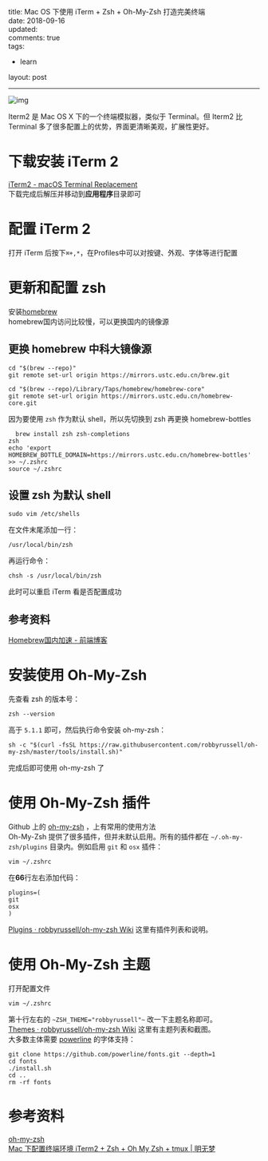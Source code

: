 title: Mac OS 下使用 iTerm + Zsh + Oh-My-Zsh 打造完美终端  
date: 2018-09-16  
updated:  
comments: true  
tags:  

-   learn

layout: post  

---

<img src="http://pej67qdsn.bkt.clouddn.com/postpics/iTerm2.png" alt="img" width="" />

Iterm2 是 Mac OS X 下的一个终端模拟器，类似于 Terminal。但 Iterm2 比 Terminal 多了很多配置上的优势，界面更清晰美观，扩展性更好。  

<!-- more -->

# 下载安装 iTerm 2

[iTerm2 - macOS Terminal Replacement](https://www.iterm2.com/)  
下载完成后解压并移动到**应用程序**目录即可  

# 配置 iTerm 2

打开 iTerm 后按下`⌘+,*`，在Profiles中可以对按键、外观、字体等进行配置  

# 更新和配置 zsh

安装[homebrew](https://brew.sh/)   
homebrew国内访问比较慢，可以更换国内的镜像源  

## 更换 homebrew 中科大镜像源

```shell
cd "$(brew --repo)"
git remote set-url origin https://mirrors.ustc.edu.cn/brew.git

cd "$(brew --repo)/Library/Taps/homebrew/homebrew-core"
git remote set-url origin https://mirrors.ustc.edu.cn/homebrew-core.git
```

因为要使用 `zsh` 作为默认 shell，所以先切换到 zsh 再更换 homebrew-bottles  

```shell
  brew install zsh zsh-completions
zsh
echo 'export HOMEBREW_BOTTLE_DOMAIN=https://mirrors.ustc.edu.cn/homebrew-bottles' >> ~/.zshrc
source ~/.zshrc
```

## 设置 zsh 为默认 shell

```shell
sudo vim /etc/shells
```

在文件末尾添加一行：  

```shell
/usr/local/bin/zsh
```

再运行命令：  

```shell
chsh -s /usr/local/bin/zsh
```

此时可以重启 iTerm 看是否配置成功  

## 参考资料

[Homebrew国内加速 - 前端博客](https://www.noonme.com/post/2017/03/homebrew-speed-up/)  

# 安装使用 Oh-My-Zsh

先查看 zsh 的版本号：  

```shell
zsh --version
```

高于 `5.1.1` 即可，然后执行命令安装 oh-my-zsh：  

```shell
sh -c "$(curl -fsSL https://raw.githubusercontent.com/robbyrussell/oh-my-zsh/master/tools/install.sh)"
```

完成后即可使用 oh-my-zsh 了  

# 使用 Oh-My-Zsh 插件

Github 上的 [oh-my-zsh](https://github.com/robbyrussell/oh-my-zsh) ，上有常用的使用方法  
Oh-My-Zsh 提供了很多插件，但并未默认启用。所有的插件都在 `~/.oh-my-zsh/plugins` 目录内。例如启用 `git` 和 `osx` 插件：  

```shell
vim ~/.zshrc
```

在**66**行左右添加代码：  

```shell
plugins=(
git
osx
)
```

[Plugins · robbyrussell/oh-my-zsh Wiki](https://github.com/robbyrussell/oh-my-zsh/wiki/Plugins) 这里有插件列表和说明。  

# 使用 Oh-My-Zsh 主题

打开配置文件  

```shell
vim ~/.zshrc
```

第十行左右的 `~ZSH_THEME="robbyrussell"~` 改一下主题名称即可。  
[Themes · robbyrussell/oh-my-zsh Wiki](https://github.com/robbyrussell/oh-my-zsh/wiki/themes) 这里有主题列表和截图。  
大多数主体需要 [powerline](https://github.com/powerline/fonts) 的字体支持：  

```shell
git clone https://github.com/powerline/fonts.git --depth=1
cd fonts
./install.sh
cd ..
rm -rf fonts
```

# 参考资料

[oh-my-zsh](https://github.com/robbyrussell/oh-my-zsh)   
[Mac 下配置终端环境 iTerm2 + Zsh + Oh My Zsh + tmux | 明无梦](https://www.dreamxu.com/mac-terminal/)  
